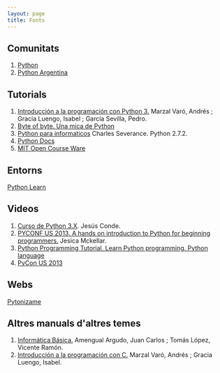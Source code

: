 ```yaml
---
layout: page
title: Fonts 
---
```



## Comunitats

1. [Python](https://www.python.org/)
2. [Python Argentina](http://www.python.org.ar/)

## Tutorials

1. [Introducción a la programación con Python 3.](http://repositori.uji.es/xmlui/bitstream/handle/10234/102653/s93.pdf?sequence=1) Marzal Varó, Andrés ; Gracia Luengo, Isabel ; García Sevilla, Pedro.
2. [Byte of byte. Una mica de Python](http://moiatgit.github.io/byte_of_python_120.cat/)
3. [Python para informaticos](http://do1.dr-chuck.net/py4inf/ES-es/book.pdf) Charles Severance. Python 2.7.2.
4. [Python Docs](https://www.python.org/doc/)
5. [MIT Open Course Ware](http://ocw.mit.edu/courses/electrical-engineering-and-computer-science/6-00sc-introduction-to-computer-science-and-programming-spring-2011/references/)

## Entorns

[Python Learn](http://www.pythonlearn.com/)

## Videos

1. [Curso de Python 3.X](https://www.youtube.com/watch?v=qsHEAW6wqks). Jesús Conde.
2. [PYCONF US 2013. A hands on introduction to Python for beginning programmers.](http://pyvideo.org/video/1850/a-hands-on-introduction-to-python-for-beginning-p) Jesica Mckellar.
3. [Python Programming Tutorial. Learn Python programming. Python language](https://www.youtube.com/watch?v=BTzav965P7w)
4. [PyCon US 2013](http://pyvideo.org/category/33/pycon-us-2013)

## Webs

[Pytonizame](http://pythoniza.me/)

## Altres manuals d'altres temes

1. [Informática Básica.](http://repositori.uji.es/xmlui/bitstream/handle/10234/24304/s15.pdf?sequence=3) Amengual Argudo, Juan Carlos ; Tomás López, Vicente Ramón.
2. [Introducción a la programación con C.](http://repositori.uji.es/xmlui/bitstream/handle/10234/24306/s29.pdf?sequence=3)  Marzal Varó, Andrés ; Gracia Luengo, Isabel.


